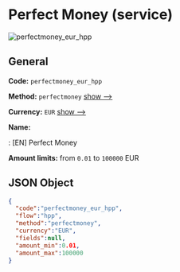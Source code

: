 
# Perfect Money (service) 
![perfectmoney_eur_hpp](https://static.openfintech.io/payment_methods/perfectmoney_eur_hpp/logo.svg?w=400&c=v0.59.26#w200)  

## General 
 
**Code:** `perfectmoney_eur_hpp` 
 
**Method:** `perfectmoney` 
 [show -->](/payment-methods/perfectmoney/) 
 
**Currency:** `EUR` [show -->](/currencies/EUR/) 
 
**Name:** 
 
:	[EN] Perfect Money 
 
**Amount limits:** from `0.01` to `100000` EUR 

## JSON Object 

```json
{
  "code":"perfectmoney_eur_hpp",
  "flow":"hpp",
  "method":"perfectmoney",
  "currency":"EUR",
  "fields":null,
  "amount_min":0.01,
  "amount_max":100000
}
```  
